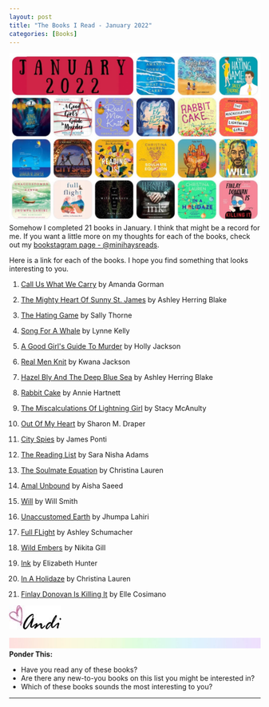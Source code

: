 ```yaml
---
layout: post
title: "The Books I Read - January 2022"
categories: [Books]
---
```

![books](/images/January2022Books.jpg)
Somehow I completed 21 books in January. I think that might be a record for me. If you want a little more on my thoughts for each of the books, check out my [bookstagram page - @minihaysreads](http://instagram.com/minihaysreads). 

Here is a link for each of the books. I hope you find something that looks interesting to you. 

1. [Call Us What We Carry](https://www.amazon.com/Hill-We-Climb-Other-Poems/dp/0593465067) by Amanda Gorman

2. [The Mighty Heart Of Sunny St. James](https://www.amazon.com/Mighty-Heart-Sunny-St-James/dp/0316515531) by Ashley Herring Blake

3. [The Hating Game](https://www.amazon.com/Hating-Game-Novel-Sally-Thorne/dp/0062439596) by Sally Thorne

4. [Song For A Whale](https://www.amazon.com/Song-Whale-Lynne-Kelly/dp/152477023X) by Lynne Kelly

5. [A Good Girl's Guide To Murder](https://www.amazon.com/Good-Girls-Guide-Murder/dp/1984896369) by Holly Jackson

6. [Real Men Knit](https://www.amazon.com/Real-Men-Knit-Kwana-Jackson-ebook/dp/B07WYVBR5V) by Kwana Jackson

7. [Hazel Bly And The Deep Blue Sea](https://www.amazon.com/Hazel-Bly-Deep-Blue-Sea/dp/0316535451) by Ashley Herring Blake

8. [Rabbit Cake](https://www.amazon.com/Rabbit-Cake-Annie-Hartnett/dp/194104056X) by Annie Hartnett

9. [The Miscalculations Of Lightning Girl](https://www.amazon.com/Miscalculations-Lightning-Girl-Stacy-McAnulty/dp/1524767573) by Stacy McAnulty

10. [Out Of My Heart](https://www.amazon.com/Out-My-Heart-Sharon-Draper/dp/1665902167) by Sharon M. Draper

11. [City Spies](https://www.amazon.com/City-Spies-1-James-Ponti/dp/1534414916) by James Ponti

12. [The Reading List](https://www.amazon.com/Reading-List-Sara-Nisha-Adams-ebook/dp/B08HM28XRX) by Sara Nisha Adams

13. [The Soulmate Equation](https://www.amazon.com/Soulmate-Equation-Christina-Lauren-ebook/dp/B08LDYBGJD) by Christina Lauren

14. [Amal Unbound](https://www.amazon.com/Amal-Unbound-Aisha-Saeed/dp/0399544682) by Aisha Saeed

15. [Will](https://www.amazon.com/Will-Smith/dp/1984877925) by Will Smith

16. [Unaccustomed Earth](https://www.amazon.com/Unaccustomed-Vintage-Contemporaries-Jhumpa-Lahiri/dp/0307278255) by Jhumpa Lahiri

17. [Full FLight](https://www.amazon.com/Full-Flight-Ashley-Schumacher-ebook/dp/B092TB6NCR) by Ashley Schumacher

18. [Wild Embers](https://www.amazon.com/Wild-Embers-Nikita-Gill/dp/0316519847) by Nikita Gill

19. [Ink](https://www.amazon.com/INK-Love-Story-7th-Main-ebook/dp/B0791C1JG7) by Elizabeth Hunter

20. [In A Holidaze](https://www.amazon.com/Holidaze-Christina-Lauren/dp/1982163631) by Christina Lauren

21. [Finlay Donovan Is Killing It](https://www.amazon.com/Finlay-Donovan-Killing-Elle-Cosimano-ebook/dp/B08889RY1X) by Elle Cosimano

![Andi](/images/andi.jpg)

![header](/images/SkinnyRainbow.jpg)
**Ponder This:**
- Have you read any of these books?
- Are there any new-to-you books on this list you might be interested in?
- Which of these books sounds the most interesting to you?

----